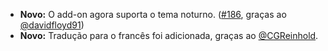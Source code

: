 * **Novo:** O add-on agora suporta o tema noturno. ([#186](https://github.com/rugk/offline-qr-code/issues/186), graças ao [@davidfloyd91](https://github.com/davidfloyd91))
* **Novo:** Tradução para o francês foi adicionada, graças ao [@CGReinhold](https://github.com/CGReinhold).
